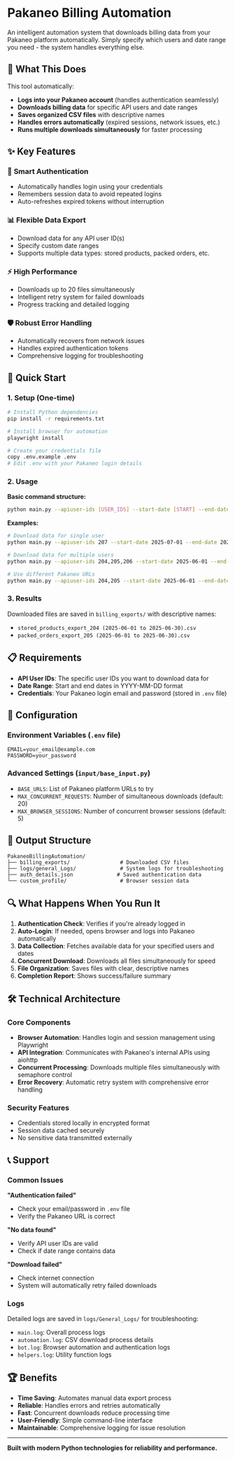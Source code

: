 # Pakaneo Billing Automation

An intelligent automation system that downloads billing data from your Pakaneo platform automatically. Simply specify which users and date range you need - the system handles everything else.

## 🎯 What This Does

This tool automatically:
- **Logs into your Pakaneo account** (handles authentication seamlessly)
- **Downloads billing data** for specific API users and date ranges
- **Saves organized CSV files** with descriptive names
- **Handles errors automatically** (expired sessions, network issues, etc.)
- **Runs multiple downloads simultaneously** for faster processing

## ✨ Key Features

### 🔐 **Smart Authentication**
- Automatically handles login using your credentials
- Remembers session data to avoid repeated logins
- Auto-refreshes expired tokens without interruption

### 📊 **Flexible Data Export**
- Download data for any API user ID(s)
- Specify custom date ranges
- Supports multiple data types: stored products, packed orders, etc.

### ⚡ **High Performance**
- Downloads up to 20 files simultaneously
- Intelligent retry system for failed downloads
- Progress tracking and detailed logging

### 🛡️ **Robust Error Handling**
- Automatically recovers from network issues
- Handles expired authentication tokens
- Comprehensive logging for troubleshooting

## 🚀 Quick Start

### 1. Setup (One-time)

```bash
# Install Python dependencies
pip install -r requirements.txt

# Install browser for automation
playwright install

# Create your credentials file
copy .env.example .env
# Edit .env with your Pakaneo login details
```

### 2. Usage

**Basic command structure:**
```bash
python main.py --apiuser-ids [USER_IDS] --start-date [START] --end-date [END]
```

**Examples:**

```bash
# Download data for single user
python main.py --apiuser-ids 207 --start-date 2025-07-01 --end-date 2025-07-15

# Download data for multiple users
python main.py --apiuser-ids 204,205,206 --start-date 2025-06-01 --end-date 2025-06-30

# Use different Pakaneo URLs
python main.py --apiuser-ids 204,205 --start-date 2025-06-01 --end-date 2025-06-30 --base-urls https://millerbecker2.pakaneo.com https://millerbecker.pakaneo.com 
```

### 3. Results

Downloaded files are saved in `billing_exports/` with descriptive names:
- `stored_products_export_204 (2025-06-01 to 2025-06-30).csv`
- `packed_orders_export_205 (2025-06-01 to 2025-06-30).csv`

## 📋 Requirements

- **API User IDs**: The specific user IDs you want to download data for
- **Date Range**: Start and end dates in YYYY-MM-DD format
- **Credentials**: Your Pakaneo login email and password (stored in `.env` file)

## 🔧 Configuration

### Environment Variables (`.env` file)
```env
EMAIL=your_email@example.com
PASSWORD=your_password
```

### Advanced Settings (`input/base_input.py`)
- `BASE_URLS`: List of Pakaneo platform URLs to try
- `MAX_CONCURRENT_REQUESTS`: Number of simultaneous downloads (default: 20)
- `MAX_BROWSER_SESSIONS`: Number of concurrent browser sessions (default: 5)

## 📁 Output Structure

```
PakaneoBillingAutomation/
├── billing_exports/                # Downloaded CSV files
├── logs/general_Logs/              # System logs for troubleshooting
├── auth_details.json              # Saved authentication data
└── custom_profile/                 # Browser session data
```

## 🔍 What Happens When You Run It

1. **Authentication Check**: Verifies if you're already logged in
2. **Auto-Login**: If needed, opens browser and logs into Pakaneo automatically
3. **Data Collection**: Fetches available data for your specified users and dates
4. **Concurrent Download**: Downloads all files simultaneously for speed
5. **File Organization**: Saves files with clear, descriptive names
6. **Completion Report**: Shows success/failure summary

## 🛠️ Technical Architecture

### Core Components
- **Browser Automation**: Handles login and session management using Playwright
- **API Integration**: Communicates with Pakaneo's internal APIs using aiohttp
- **Concurrent Processing**: Downloads multiple files simultaneously with semaphore control
- **Error Recovery**: Automatic retry system with comprehensive error handling

### Security Features
- Credentials stored locally in encrypted format
- Session data cached securely
- No sensitive data transmitted externally

## 📞 Support

### Common Issues

**"Authentication failed"**
- Check your email/password in `.env` file
- Verify the Pakaneo URL is correct

**"No data found"**
- Verify API user IDs are valid
- Check if date range contains data

**"Download failed"**
- Check internet connection
- System will automatically retry failed downloads

### Logs
Detailed logs are saved in `logs/General_Logs/` for troubleshooting:
- `main.log`: Overall process logs
- `automation.log`: CSV download process details
- `bot.log`: Browser automation and authentication logs
- `helpers.log`: Utility function logs

## 🏆 Benefits

- **Time Saving**: Automates manual data export process
- **Reliable**: Handles errors and retries automatically  
- **Fast**: Concurrent downloads reduce processing time
- **User-Friendly**: Simple command-line interface
- **Maintainable**: Comprehensive logging for issue resolution

---

**Built with modern Python technologies for reliability and performance.**